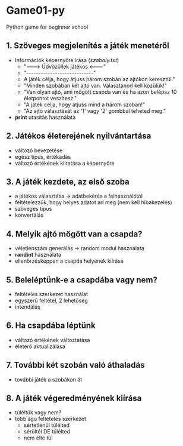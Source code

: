 # Game01-py
Python game for beginner school

## 1. Szöveges megjelenítés a játék menetéről
- Információk képernyőre írása (*szabaly.txt*)
    - "---> Üdvözöllek játékos <---"
    - "----------------------------"
    - A játék célja, hogy átjuss három szobán az ajtókon keresztül."
    - "Minden szobában két ajtó van. Választanod kell közülük!"
    - "Van olyan ajtó, ami mögött csapda van és ha azon belépsz 10 életpontot veszítesz."
    - "A játék célja, hogy átjuss mind a három szobán!" 
    - "Az ajtó választását az '1' vagy '2' gombbal teheted meg."
- **print** utasítás használata

## 2. Játékos életerejének nyilvántartása
- változó bevezetése
- egész típus, értékadás
- változó értékének kiíratása a képernyőre

## 3. A játék kezdete, az első szoba
- a játékos választása -> adatbekérés a felhasználótól
- feltételezzük, hogy helyes adatot ad meg (nem kell hibakezelés)
- szöveges típus
- konvertálás 

## 4. Melyik ajtó mögött van a csapda?
- véletlenszám generálás -> random modul használata
- **randint** használata
- ellenőrzésképpen a csapda helyének kiírása

## 5. Beleléptünk-e a csapdába vagy nem?
- feltételes szerkezet használat
- egyszerű feltétel, 2 lehetőség
- intendálás

## 6. Ha csapdába léptünk
- változó értékének változtatása
- életerő aktualizálása

## 7. További két szobán való áthaladás
- további játék a szobákon át

## 8. A játék végeredményének kiírása
- túléltük vagy nem?
- több ágú feltételes szerkezet
    - sértetlenül túlélted
    - sérültél DE túlélted
    - nem élte túl